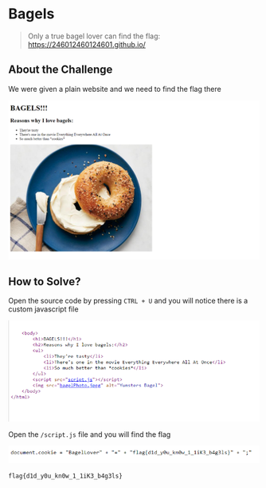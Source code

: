 # Bagels
> Only a true bagel lover can find the flag: https://246012460124601.github.io/

## About the Challenge
We were given a plain website and we need to find the flag there

![preview](images/preview.png)

## How to Solve?
Open the source code by pressing `CTRL + U` and you will notice there is a custom javascript file

![sourcecode](images/source_code.png)

Open the `/script.js` file and you will find the flag

![flag](images/flag.png)

```
flag{d1d_y0u_kn0w_1_1iK3_b4g3ls}
```